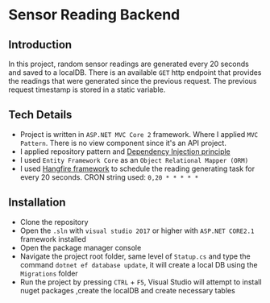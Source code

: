 # Sensor Reading Backend

## Introduction
In this project, random sensor readings are generated every 20 seconds and saved to a localDB. There is an available `GET` http endpoint that provides the readings that were generated since the previous request. The previous request timestamp is stored in a static variable.

## Tech Details
- Project is written in `ASP.NET MVC Core 2` framework. Where I applied `MVC Pattern`. There is no view component since it's an API project.
- I applied repository pattern and [Dependency Injection principle](https://en.wikipedia.org/wiki/Dependency_injection)
- I used `Entity Framework Core` as an `Object Relational Mapper (ORM)`
- I used [Hangfire framework](https://www.hangfire.io/) to schedule the reading generating task for every 20 seconds. CRON string used: `0,20 * * * * *`

## Installation
- Clone the repository
- Open the `.sln` with `visual studio 2017` or higher with `ASP.NET CORE2.1` framework installed
- Open the package manager console 
- Navigate the project root folder, same level of `Statup.cs` and type the command `dotnet ef database update`, it will create a local DB using the `Migrations` folder
- Run the project by pressing `CTRL` + `F5`, Visual Studio will attempt to install nuget packages ,create the localDB and create necessary tables
